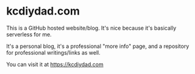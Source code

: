 # kcdiydad.com

This is a GitHub hosted website/blog.
It's nice because it's basically serverless for me.

It's a personal blog, it's a professional "more info" page, and a repository for professional writings/links as well.

You can visit it at https://kcdiydad.com
